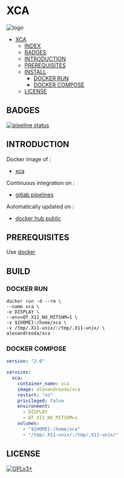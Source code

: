 # XCA

![logo](https://assets.gitlab-static.net/uploads/-/system/project/avatar/17155228/xca.png)

- [XCA](#xca)
  - [INDEX](#index)
  - [BADGES](#badges)
  - [INTRODUCTION](#introduction)
  - [PREREQUISITES](#prerequisites)
  - [INSTALL](#install)
    - [DOCKER RUN](#docker-run)
    - [DOCKER COMPOSE](#docker-compose)
  - [LICENSE](#license)

## BADGES

[![pipeline status](https://gitlab.com/oda-alexandre/xca/badges/master/pipeline.svg)](https://gitlab.com/oda-alexandre/xca/commits/master)

## INTRODUCTION

Docker image of :

- [xca](https://hohnstaedt.de/xca)

Continuous integration on :

- [gitlab pipelines](https://gitlab.com/oda-alexandre/xca/pipelines)

Automatically updated on :

- [docker hub public](https://hub.docker.com/r/alexandreoda/xca)

## PREREQUISITES

Use [docker](https://www.docker.com)

## BUILD

### DOCKER RUN

```\
docker run -d --rm \
--name xca \
-e DISPLAY \
--env=QT_X11_NO_MITSHM=1 \
-v ${HOME}:/home/xca \
-v /tmp/.X11-unix/:/tmp/.X11-unix/ \
alexandreoda/xca
```

### DOCKER COMPOSE

```yml
version: "2.0"

services:
  xca:
    container_name: xca
    image: alexandreoda/xca
    restart: "no"
    privileged: false
    environment:
      - DISPLAY
      - QT_X11_NO_MITSHM=1
    volumes:
      - "${HOME}:/home/xca"
      - "/tmp/.X11-unix/:/tmp/.X11-unix/"
```

## LICENSE

[![GPLv3+](http://gplv3.fsf.org/gplv3-127x51.png)](https://gitlab.com/oda-alexandre/xca/blob/master/LICENSE)

